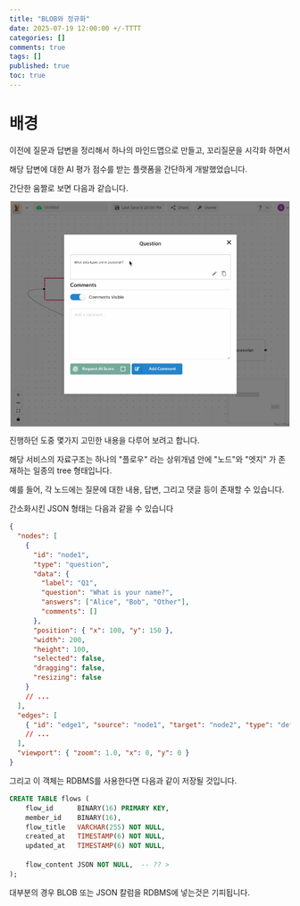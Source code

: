```yaml
---
title: "BLOB와 정규화"
date: 2025-07-19 12:00:00 +/-TTTT
categories: []
comments: true
tags: []
published: true
toc: true
---
```


# 배경

이전에 질문과 답변을 정리해서 하나의 마인드맵으로 만들고, 꼬리질문을 시각화 하면서

해당 답변에 대한 AI 평가 점수를 받는 플랫폼을 간단하게 개발했었습니다.

간단한 움짤로 보면 다음과 같습니다.

<img src="../../assets/images/2025-07-19-19-41-42.gif" alt="Description" style="display:block; width:500px; margin-left:auto; margin-right:auto;"/>

진행하던 도중 몇가지 고민한 내용을 다루어 보려고 합니다.

해당 서비스의 자료구조는 하나의 "플로우" 라는 상위개념 안에 "노드"와 "엣지" 가 존재하는 일종의 tree 형태입니다.

예를 들어, 각 노드에는 질문에 대한 내용, 답변, 그리고 댓글 등이 존재할 수 있습니다.

간소화시킨 JSON 형태는 다음과 같을 수 있습니다

```json
{
  "nodes": [
    {
      "id": "node1",
      "type": "question",
      "data": {
        "label": "Q1",
        "question": "What is your name?",
        "answers": ["Alice", "Bob", "Other"],
        "comments": []
      },
      "position": { "x": 100, "y": 150 },
      "width": 200,
      "height": 100,
      "selected": false,
      "dragging": false,
      "resizing": false
    }
    // ...
  ],
  "edges": [
    { "id": "edge1", "source": "node1", "target": "node2", "type": "default" }
    // ...
  ],
  "viewport": { "zoom": 1.0, "x": 0, "y": 0 }
}
```

그리고 이 객체는 RDBMS를 사용한다면 다음과 같이 저장될 것입니다.

```sql
CREATE TABLE flows (
    flow_id      BINARY(16) PRIMARY KEY,
    member_id    BINARY(16),
    flow_title   VARCHAR(255) NOT NULL,
    created_at   TIMESTAMP(6) NOT NULL,
    updated_at   TIMESTAMP(6) NOT NULL,

    flow_content JSON NOT NULL,  -- ?? >
);
```

대부분의 경우 BLOB 또는 JSON 칼럼을 RDBMS에 넣는것은 기피됩니다.
